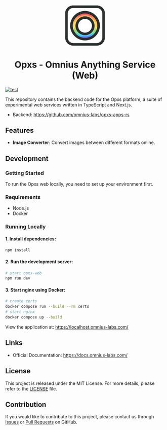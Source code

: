 <p align="center">
<img width="128" src="https://github.com/omnius-labs/opxs-web-ts/blob/main/public/logo.png?raw=true" alt="Opxs logo">
</p>

<h1 align="center">Opxs - Omnius Anything Service (Web)</h1>

[![test](https://github.com/omnius-labs/opxs-web/actions/workflows/test.yml/badge.svg?branch=main)](https://github.com/omnius-labs/opxs-web/actions/workflows/test.yml)

This repository contains the backend code for the Opxs platform, a suite of experimental web services written in TypeScript and Next.js.

- Backend: https://github.com/omnius-labs/opxs-apps-rs

## Features

- **Image Converter**: Convert images between different formats online.

## Development

### Getting Started

To run the Opxs web locally, you need to set up your environment first.

### Requirements

- Node.js
- Docker

### Running Locally

#### 1. Install dependencies:

```sh
npm install
```

#### 2. Run the development server:

```sh
# start opxs-web
npm run dev
```

#### 3. Start nginx using Docker:

```sh
# create certs
docker compose run --build --rm certs
# start nginx
docker compose up --build
```

View the application at:
https://localhost.omnius-labs.com/

## Links

- Official Documentation: https://docs.omnius-labs.com/

## License

This project is released under the MIT License. For more details, please refer to the [LICENSE](LICENSE.txt) file.

## Contribution

If you would like to contribute to this project, please contact us through [Issues](https://github.com/omnius-labs/axus-daemon-rs/issues) or [Pull Requests](https://github.com/omnius-labs/axus-daemon-rs/pulls) on GitHub.
